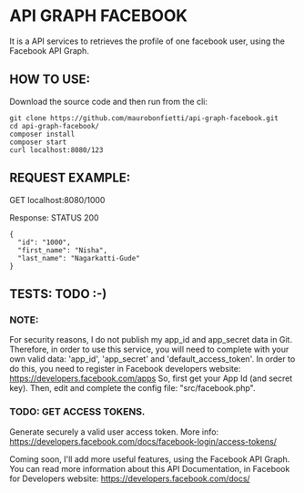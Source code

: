 # API GRAPH FACEBOOK
It is a API services to retrieves the profile of one facebook user, using the Facebook API Graph.


## HOW TO USE:

Download the source code and then run from the cli:

```
git clone https://github.com/maurobonfietti/api-graph-facebook.git
cd api-graph-facebook/
composer install
composer start
curl localhost:8080/123
```


## REQUEST EXAMPLE:

GET localhost:8080/1000

Response:
STATUS 200
```
{
  "id": "1000",
  "first_name": "Nisha",
  "last_name": "Nagarkatti-Gude"
}
```


## TESTS: TODO :-)


### NOTE:
For security reasons, I do not publish my app_id and app_secret data in Git.
Therefore, in order to use this service, you will need to complete with your own valid data: 'app_id', 'app_secret' and 'default_access_token'.
In order to do this, you need to register in Facebook developers website: https://developers.facebook.com/apps
So, first get your App Id (and secret key). Then, edit and complete the config file: "src/facebook.php".

### TODO: GET ACCESS TOKENS.
Generate securely a valid user access token.
More info: https://developers.facebook.com/docs/facebook-login/access-tokens/

Coming soon, I'll add more useful features, using the Facebook API Graph.
You can read more information about this API Documentation, in Facebook for Developers website: https://developers.facebook.com/docs/
